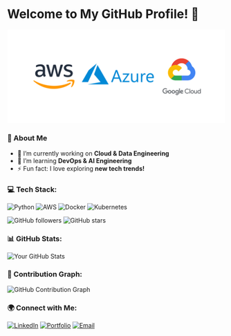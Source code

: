 # Welcome to My GitHub Profile! 👋

![Header Image](https://raw.githubusercontent.com/jonasnjx/jonasnjx/main/assets/cloud.png)

### 🚀 About Me
- 🔭 I’m currently working on **Cloud & Data Engineering**
- 🌱 I’m learning **DevOps & AI Engineering**
- ⚡ Fun fact: I love exploring **new tech trends!**


### 💻 Tech Stack:
![Python](https://img.shields.io/badge/Python-3776AB?style=flat&logo=python&logoColor=white)
![AWS](https://img.shields.io/badge/AWS-232F3E?style=flat&logo=amazon-aws&logoColor=white)
![Docker](https://img.shields.io/badge/Docker-2496ED?style=flat&logo=docker&logoColor=white)
![Kubernetes](https://img.shields.io/badge/Kubernetes-326CE5?style=flat&logo=kubernetes&logoColor=white)

![GitHub followers](https://img.shields.io/github/followers/jonasnjx?style=social)
![GitHub stars](https://img.shields.io/github/stars/jonasnjx?style=social)

### 📊 GitHub Stats:
![Your GitHub Stats](https://github-readme-stats.vercel.app/api?username=jonasnjx&show_icons=true&theme=radical)

### 🌱 Contribution Graph:
![GitHub Contribution Graph](https://github-readme-activity-graph.vercel.app/graph?username=jonasnjx&theme=react-dark)


### 🌍 Connect with Me:
[![LinkedIn](https://img.shields.io/badge/LinkedIn-0A66C2?style=flat&logo=linkedin&logoColor=white)](https://www.linkedin.com/in/jonasnjx/)
[![Portfolio](https://img.shields.io/badge/Portfolio-000?style=flat&logo=vercel&logoColor=white)](https://portfolio-site-jade-five.vercel.app/)
[![Email](https://img.shields.io/badge/Email-D14836?style=flat&logo=gmail&logoColor=white)](mailto:ngjingxun1997@gmail.com)
